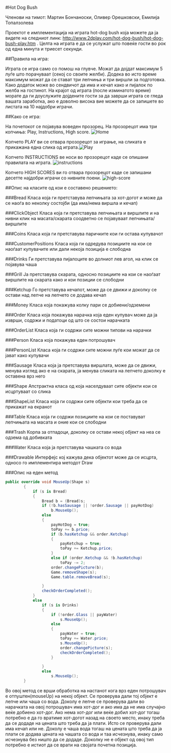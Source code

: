#Hot Dog Bush

Членови на тимот: Мартин Бончаноски, Оливер Орешковски, Емилија Топалзолева 

Проектот е имплементација на играта hot-dog bush која можете да ја видете на следниот линк: http://www.2dplay.com/hot-dog-bush/hot-dog-bush-play.htm . Целта на играта е да се услужат што повеќе гости во рок од една минута и триесет секунди.

##Правила на игра:

Играта се игра само со помош на глувче. 
Можат да дојдат максимум 5 луѓе што порачуваат (секој со своите желби). Додека во исто време максимум можат да се стават три лепчиња и три виршли за подготовка. Како додаток може во сендвичот да има и кечап како и пијалок по желба на гостинот. На крајот од играта (после изминатото време) морате да ги доуслужите дојдените гости за да заврши играта се гледа вашата заработка, ако е доволно висока вие можете да се запишете во листата на 10 најдобри играчи.

##Како се игра:

На почетокот се појавува воведен прозорец. На прозорецот има три копчиња: Play, Instructions, High score. ![Home](http://i.imgur.com/SBDAbCg.jpg)

Kопчето PLAY ви се отвара прозорецот за играње, на сликата е прикажана една слика од играта.![Play](http://i.imgur.com/lwUapaB.jpg)

Kопчето INSTRUCTIONS ве носи во прозорецот каде се опишани правилата на играта. ![instructions](http://i.imgur.com/43xyUIL.jpg)

Копчето HIGH SCORES ви го отвара прозорецот каде се запишани десетте најдобри играчи со нивните поени. ![high-score](http://i.imgur.com/qou9FHp.jpg)

##Опис на класите од кои е составено решението:

###Bread
Класа која ги претставува лепчињата за хот-догот и може да се наоѓа во неколку состојби (да има/нема виршла и кечап)

###ClickObject
Класа која ги претставува лепчињата и виршлите и на нивни клик на масата/скарата соодветно се појавуваат лепчињата/виршлите

###Coins
Класа која ги претставува паричките кои ги остава купувачот

###CustomerPositions
Класа која ги одредува позициите на кои се наоѓаат купувачите или дали некоја позиција е слободна

###Drinks
Ги претставува пијалоците во долниот лев агол, на клик се појавува чаша

###Grill
Ја претставува скарата, односно позициите на кои се наоѓаат виршлите на скарата како и кои позиции се слободни

###Ketchup
Го претставува кечапот, може да се движи и доколку се остави над лепче на лепчето се додава кечап

###Money
Класа која покажува колку пари се добиени/одземени

###Order
Класа која покажува нарачка која еден купувач може да ја изврши, содржи и податоци од што се состои нарачката

###ОrderList
Класа која ги содржи сите можни типови на нарачки

###Person
Класа која покажува еден потрошувач

###PersonList
Класа која ги содржи сите можни луѓе кои можат да се јават како купувачи

###Sausage
Класа која ја претставува виршлата, може да се движи, менува изглед ако е на скарата, ја менува сликата на лепчето доколку е оставена врз него

###Shape
Апстрактна класа од која населдуваат сите објекти кои се исцртуваат со слика 

###ShapeList
Класа која ги содржи сите објекти кои треба да се прикажат на екранот

###Table
Класа која ги содржи позициите на кои се поставуват лепчињата на масата и оние кои се слободни

###Trash
Корпа за отпадоци, доколку се остави некој објект на неа се одзема од добивката

###Water
Класа која ја претставува чашката со вода


###Drawable
Интерфејс кој кажува дека објектот може да се исцрта, односо го имплементира методот Draw


###Опис на еден метод
```csharp
public override void MouseUp(Shape s)
        {
            if (s is Bread)
            {
                Bread b = (Bread)s;
                if (!b.hasSausage || !order.Sausage || payHotDog)
                    b.MouseUp();
                else
                {
                    payHotDog = true;
                    toPay += b.price;
                    if (b.hasKetchup && order.Ketchup)
                    {
                        payKetchup = true;
                        toPay += Ketchup.price;
                    }
                    else if (order.Ketchup && !b.hasKetchup)
                        toPay -= 2;
                    order.changePicture(b);
                    Game.removeShape(s);
                    Game.table.removeBread(s);

                }
                checkOrderCompleted();
            }
            else
                if (s is Drinks)
                {
                    if (!order.Glass || payWater)
                        s.MouseUp();
                    else
                    {
                        payWater = true;
                        toPay += Water.price;
                        s.MouseUp();
                        order.changePicture(s);
                        checkOrderCompleted();
                    }

                }
                else
                    s.MouseUp();
        }
```	
Во овој метод се врши обработка на настанот кога врз еден потрошувач е отпуштен(mouseUp) на некој објект. Се проверува дали тој објект е лепче или чаша со вода.
Доколу е лепче се проверува дали во нарачката на овој потрошувач има хот-дог и ако има да не има случајно веќе добиено хот-дог. Ако нема хот-дог или веќе добил хот-дог тогаш потребно е да го вратиме хот-догот назад на своето место, инаку треба да се додаде на цената што треба да ја плати. Исто се проверува дали има кечап или не.
Доколу е чаша вода тогаш на цената што треба да ја плати се додава цената на чашата со вода и таа исчезнува, инаку само исчезнува без ништо да се додаде.
Доколку не е објект од овој тип потребно е истиот да се врати на својата почетна позиција.
